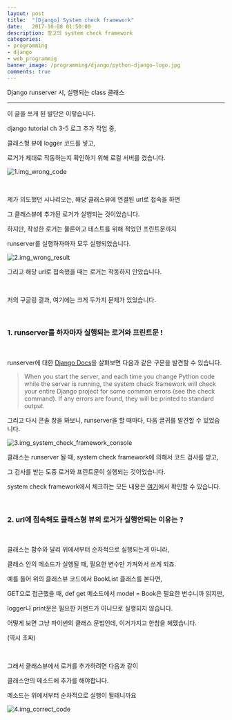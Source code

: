```yaml
---
layout: post
title:  "[Django] System check framework"
date:   2017-10-08 01:50:00
description: 장고의 system check framework
categories:
- programming
- django
- web_programmig
banner_image: /programming/django/python-django-logo.jpg
comments: true
---
```


Django runserver 시, 실행되는 class 클래스

---

이 글을 쓰게 된 발단은 이렇습니다.

django tutorial ch 3-5 로그 추가 작업 중,

클래스형 뷰에 logger 코드를 넣고,

로거가 제대로 작동하는지 확인하기 위해 로컬 서버를 켰습니다.

![1.img_wrong_code](http://drive.google.com/uc?export=view&id=1t-4Qfm7hM0Oe3BjAm1IAHhbXNnNAg5c0)

<br>

제가 의도했던 시나리오는, 해당 클래스뷰에 연결된 url로 접속을 하면

그 클래스뷰에 추가된 로거가 실행되는 것이었습니다.

하지만, 작성한 로거는 물론이고 테스트를 위해 적었던 프린트문까지

runserver를 실행하자마자 모두 실행되었습니다.

![2.img_wrong_result](http://drive.google.com/uc?export=view&id=15GfobF5rpnMCBuSrfhdalrqD8Md7rA_C)

그리고 해당 url로 접속했을 때는 로거는 작동하지 안았습니다.

<br>

저의 구글링 결과, 여기에는 크게 두가지 문제가 있었습니다.

<br>

### 1. runserver를 하자마자 실행되는 로거와 프린트문 !

<br>

runserver에 대한 [Django Docs](https://docs.djangoproject.com/en/1.11/ref/django-admin/)을 살펴보면 다음과 같은 구문을 발견할 수 있습니다.

>When you start the server, and each time you change Python code while the server is running, the system check framework will check your entire Django project for some common errors (see the check command). If any errors are found, they will be printed to standard output.

그리고 다시 콘솔 창을 봐보니, runserver을 할 때마다, 다음 글귀를 발견할 수 있었습니다.

![3.img_system_check_framework_console](http://drive.google.com/uc?export=view&id=1ev0_5TU6e06hVjXK2fIcg445d5y7O6wr)

클래스는 runserver 될 때, system check framework에 의해서 코드 검사를 받고,

그 검사를 받는 도중 로거와 프린트문이 실행되는 것이었습니다.

system check framework에서 체크하는 모든 내용은 [여기](https://docs.djangoproject.com/en/1.11/ref/checks/)에서 확인할 수 있습니다.

<br>

### 2. url에 접속해도 클래스형 뷰의 로거가 실행안되는 이유는 ?

<br>

클래스는 함수와 달리 위에서부터 순차적으로 실행되는게 아니라,

클래스 안의 메소드가 실행될 때, 필요한 변수만 가져와서 쓰게 되죠.

예를 들어 위의 클래스뷰 코드에서 BookList 클래스를 본다면,

GET으로 접근했을 때, def get 메소드에서 model = Book은 필요한 변수니까 읽지만,

logger나 print문은 필요한 커맨드가 아니므로 실행되지 않습니다.

어떻게 보면 그냥 파이썬의 클래스 문법인데, 이거가지고 한참을 헤맸습니다.

(역시 초짜)

<br>

그래서 클래스뷰에서 로거를 추가하려면 다음과 같이

클래스안의 메소드에 추가를 해야합니다.

메소드는 위에서부터 순차적으로 실행이 될테니까요

![4.img_correct_code](http://drive.google.com/uc?export=view&id=1Ni1CMs1QumH84ciYgIBbR3hmSv0_f3V_)

